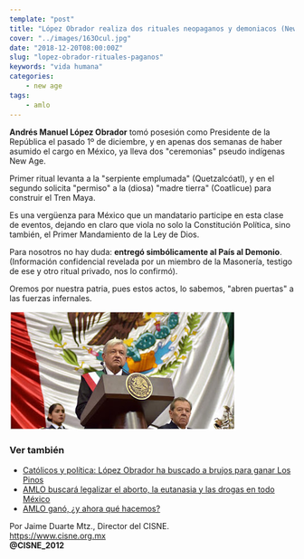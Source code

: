 ```yaml
---
template: "post"
title: "López Obrador realiza dos rituales neopaganos y demoniacos (New Age)"
cover: "../images/163Ocul.jpg"
date: "2018-12-20T08:00:00Z"
slug: "lopez-obrador-rituales-paganos"
keywords: "vida humana"
categories: 
    - new age
tags:
    - amlo
---
```



**Andrés Manuel López Obrador** tomó posesión como Presidente de la República el pasado 1º de diciembre, y en apenas dos semanas de haber asumido el cargo en México, ya lleva dos "ceremonias" pseudo indígenas New Age. 

Primer ritual levanta a la "serpiente emplumada" (Quetzalcóatl), y en el segundo solicita "permiso" a la (diosa) "madre tierra" (Coatlicue) para construir el Tren Maya.

Es una vergüenza para México que un mandatario participe en esta clase de eventos, dejando en claro que viola no solo la Constitución Política, sino también, el Primer Mandamiento de la Ley de Dios. 

Para nosotros no hay duda: **entregó simbólicamente al País al Demonio**. (Información confidencial revelada por un miembro de la Masonería, testigo de ese y otro ritual privado, nos lo confirmó).

Oremos por nuestra patria, pues estos actos, lo sabemos, "abren puertas" a las fuerzas infernales.

![Vida](../images/163Ocul.jpg)  

### Ver también
- [Católicos y política: López Obrador ha buscado a brujos para ganar Los Pinos](/obrador-y-susbrujos) 
- [AMLO buscará legalizar el aborto, la eutanasia y las drogas en todo México](/amlo-aborto-y-eutanasia)
- [AMLO ganó, ¿y ahora qué hacemos?](/gano-amlo)


Por Jaime Duarte Mtz., Director del CISNE.   
<https://www.cisne.org.mx>    
**@CISNE_2012**